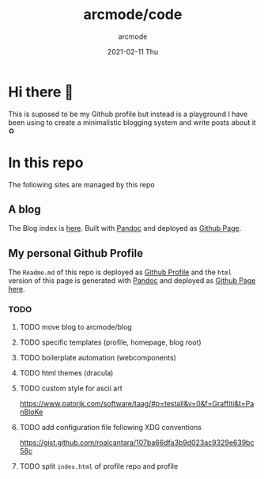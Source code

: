 <!DOCTYPE html>
<html xmlns="http://www.w3.org/1999/xhtml" lang="" xml:lang="">
<head>
  <meta charset="utf-8" />
  <meta name="generator" content="pandoc" />
  <meta name="viewport" content="width=device-width, initial-scale=1.0, user-scalable=yes" />
  <meta name="author" content="arcmode" />
  <title>arcmode/code</title>
  <style>
    html {
      line-height: 1.5;
      font-family: Georgia, serif;
      font-size: 20px;
      color: #1a1a1a;
      background-color: #fdfdfd;
    }
    body {
      margin: 0 auto;
      max-width: 36em;
      padding-left: 50px;
      padding-right: 50px;
      padding-top: 50px;
      padding-bottom: 50px;
      hyphens: auto;
      word-wrap: break-word;
      text-rendering: optimizeLegibility;
      font-kerning: normal;
    }
    @media (max-width: 600px) {
      body {
        font-size: 0.9em;
        padding: 1em;
      }
    }
    @media print {
      body {
        background-color: transparent;
        color: black;
        font-size: 12pt;
      }
      p, h2, h3 {
        orphans: 3;
        widows: 3;
      }
      h2, h3, h4 {
        page-break-after: avoid;
      }
    }
    p {
      margin: 1em 0;
    }
    a {
      color: #1a1a1a;
    }
    a:visited {
      color: #1a1a1a;
    }
    img {
      max-width: 100%;
    }
    h1, h2, h3, h4, h5, h6 {
      margin-top: 1.4em;
    }
    h5, h6 {
      font-size: 1em;
      font-style: italic;
    }
    h6 {
      font-weight: normal;
    }
    ol, ul {
      padding-left: 1.7em;
      margin-top: 1em;
    }
    li > ol, li > ul {
      margin-top: 0;
    }
    blockquote {
      margin: 1em 0 1em 1.7em;
      padding-left: 1em;
      border-left: 2px solid #e6e6e6;
      color: #606060;
    }
    code {
      font-family: Menlo, Monaco, 'Lucida Console', Consolas, monospace;
      font-size: 85%;
      margin: 0;
    }
    pre {
      margin: 1em 0;
      overflow: auto;
    }
    pre code {
      padding: 0;
      overflow: visible;
    }
    .sourceCode {
     background-color: transparent;
     overflow: visible;
    }
    hr {
      background-color: #1a1a1a;
      border: none;
      height: 1px;
      margin: 1em 0;
    }
    table {
      margin: 1em 0;
      border-collapse: collapse;
      width: 100%;
      overflow-x: auto;
      display: block;
      font-variant-numeric: lining-nums tabular-nums;
    }
    table caption {
      margin-bottom: 0.75em;
    }
    tbody {
      margin-top: 0.5em;
      border-top: 1px solid #1a1a1a;
      border-bottom: 1px solid #1a1a1a;
    }
    th {
      border-top: 1px solid #1a1a1a;
      padding: 0.25em 0.5em 0.25em 0.5em;
    }
    td {
      padding: 0.125em 0.5em 0.25em 0.5em;
    }
    header {
      margin-bottom: 4em;
      text-align: center;
    }
    #TOC li {
      list-style: none;
    }
    #TOC a:not(:hover) {
      text-decoration: none;
    }
    code{white-space: pre-wrap;}
    span.smallcaps{font-variant: small-caps;}
    span.underline{text-decoration: underline;}
    div.column{display: inline-block; vertical-align: top; width: 50%;}
    div.hanging-indent{margin-left: 1.5em; text-indent: -1.5em;}
    ul.task-list{list-style: none;}
    .display.math{display: block; text-align: center; margin: 0.5rem auto;}
  </style>
  <!--[if lt IE 9]>
    <script src="//cdnjs.cloudflare.com/ajax/libs/html5shiv/3.7.3/html5shiv-printshiv.min.js"></script>
  <![endif]-->
</head>
<body>
<header id="title-block-header">
<h1 class="title">arcmode/code</h1>
<p class="author">arcmode</p>
<p class="date">2021-02-11 Thu</p>
</header>
<h1 id="hi-there">Hi there 🖖</h1>
<p>This is suposed to be my Github profile but instead is a playground I have been using to create a minimalistic blogging system and write posts about it ♻️</p>
<h1 id="in-this-repo">In this repo</h1>
<p>The following sites are managed by this repo</p>
<h2 id="a-blog">A blog</h2>
<p>The Blog index is <a href="https://arcmode.github.io/dist/blog/index.html">here</a>. Built with <a href="https://pandoc.org/">Pandoc</a> and deployed as <a href="https://pages.github.com/">Github Page</a>.</p>
<h2 id="my-personal-github-profile">My personal Github Profile</h2>
<p>The <code class="verbatim">Readme.md</code> of this repo is deployed as <a href="https://docs.github.com/en/github/setting-up-and-managing-your-github-profile/about-your-profile">Github Profile</a> and the <code class="verbatim">html</code> version of this page is generated with <a href="https://pandoc.org/">Pandoc</a> and deployed as <a href="https://pages.github.com/">Github Page</a> <a href="https://arcmode.github.io/">here</a>.</p>
<h3 id="todo">TODO</h3>
<ol>
<li><p><span class="todo TODO">TODO</span> move blog to arcmode/blog</p></li>
<li><p><span class="todo TODO">TODO</span> specific templates (profile, homepage, blog root)</p></li>
<li><p><span class="todo TODO">TODO</span> boilerplate automation (webcomponents)</p></li>
<li><p><span class="todo TODO">TODO</span> html themes (dracula)</p></li>
<li><p><span class="todo TODO">TODO</span> custom style for ascii art</p>
<p><a href="https://www.patorjk.com/software/taag/#p=testall&amp;v=0&amp;f=Graffiti&amp;t=PanBloKe">https://www.patorjk.com/software/taag/#p=testall&amp;v=0&amp;f=Graffiti&amp;t=PanBloKe</a></p></li>
<li><p><span class="todo TODO">TODO</span> add configuration file following XDG conventions</p>
<p><a href="https://gist.github.com/roalcantara/107ba66dfa3b9d023ac9329e639bc58c">https://gist.github.com/roalcantara/107ba66dfa3b9d023ac9329e639bc58c</a></p></li>
<li><p><span class="todo TODO">TODO</span> split <code class="verbatim">index.html</code> of profile repo and profile</p></li>
</ol>
</body>
</html>
